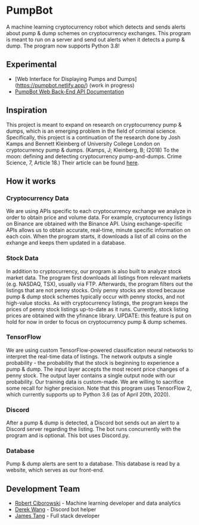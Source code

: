 # PumpBot
A machine learning cryptocurrency robot which detects and sends alerts about pump &amp; dump schemes on cryptocurrency exchanges. This program is meant to run on a server and send out alerts when it detects a pump &amp; dump. The program now supports Python 3.8!

## Experimental
- [Web Interface for Displaying Pumps and Dumps] (https://pumpbot.netlify.app/) (work in progress)
- [PumpBot Web Back-End API Documentation](https://documenter.getpostman.com/view/10732808/SzfDy63J?version=latest)

## Inspiration
This project is meant to expand on research on cryptocurrency pump &amp; dumps, which is an emerging problem in the field of criminal science. Specifically, this project is a continuation of the research done by Josh Kamps and Bennett Kleinberg of University College London on cryptocurrency pump &amp; dumps. (Kamps, J; Kleinberg, B; (2018) To the moon: defining and detecting cryptocurrency pump-and-dumps. Crime Science, 7, Article 18.) Their article can be found [here](https://discovery.ucl.ac.uk/id/eprint/10069142/).

## How it works
### Cryptocurrency Data
We are using APIs specific to each cryptocurrency exchange we analyze in order to obtain price and volume data. For example, cryptocurrency listings on Binance are obtained with the Binance API. Using exchange-specific APIs allows us to obtain accurate, real-time, minute specific information on each coin. When the program starts, it downloads a list of all coins on the exhange and keeps them updated in a database.

### Stock Data
In addition to cryptocurrency, our program is also built to analyze stock market data. The program first downloads all listings from relevant markets (e.g. NASDAQ, TSX), usually via FTP. Afterwards, the program filters out the listings that are not penny stocks. Only penny stocks are stored because pump &amp; dump stock schemes typically occur with penny stocks, and not high-value stocks. As with cryptocurrency listings, the program keeps the prices of penny stock listings up-to-date as it runs. Currently, stock listing prices are obtained with the yfinance library.
UPDATE: this feature is put on hold for now in order to focus on cryptocurrency pump &amp; dump schemes.

### TensorFlow
We are using custom TensorFlow-powered classification neural networks to interpret the real-time data of listings. The network outputs a single probability - the probability that the stock is beginning to experience a pump &amp; dump. The input layer accepts the most recent price changes of a penny stock. The output layer contains a single output node with our probability. Our training data is custom-made.  We are willing to sacrifice some recall for higher precision. Note that this program uses TensorFlow 2, which currently supports up to Python 3.6 (as of April 20th, 2020).

### Discord
After a pump &amp; dump is detected, a Discord bot sends out an alert to a Discord server regarding the listing. The bot runs concurrently with the program and is optional. This bot uses Discord.py.

### Database
Pump &amp; dump alerts are sent to a database. This database is read by a website, which serves as our front-end.


## Development Team
- [Robert Ciborowski](https://github.com/Robert-Ciborowski) - Machine learning developer and data analytics
- [Derek Wang](https://github.com/Derek-Y-Wang) - Discord bot helper
- [James Tang](https://github.com/jamestang12) - Full stack developer
